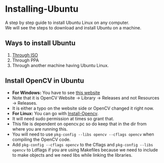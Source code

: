 # Installing-Ubuntu

A step by step guide to install Ubuntu Linux on any computer.<br/>
We will see the steps to download and install Ubuntu on a machine.

## Ways to install Ubuntu

1. [Through ISO](./Through-Iso.md)
2. Through PPA
3. Through another machine having Ubuntu Linux.

## Install OpenCV in Ubuntu

- <b>For Windows:</b> You have to see [this website](https://askubuntu.com/questions/142695/what-are-the-pros-and-cons-of-having-a-separate-home-partition)
- Note that it is OpenCV Website -> Library -> Releases and not Resources -> Releases.
- It is either a typo on the website side or OpenCV changed it right now.
- <b>For Linux:</b> You can go with [Install-Opencv](./Install-OpenCV.sh).
- It will need sudo permission at times so grant that.
- This file is dependent on opencv.pc so do keep that in the dir from where you are running this.
- You will need to use `pkg-config --libs opencv --cflags opencv` when compiling the OpenCV code.
- Add `pkg-config --cflags opencv` to the Cflags and `pkg-config --libs opencv` to Ldflags if you are using Makefiles because we need to include to make objects and we need libs while linking the libraries.
